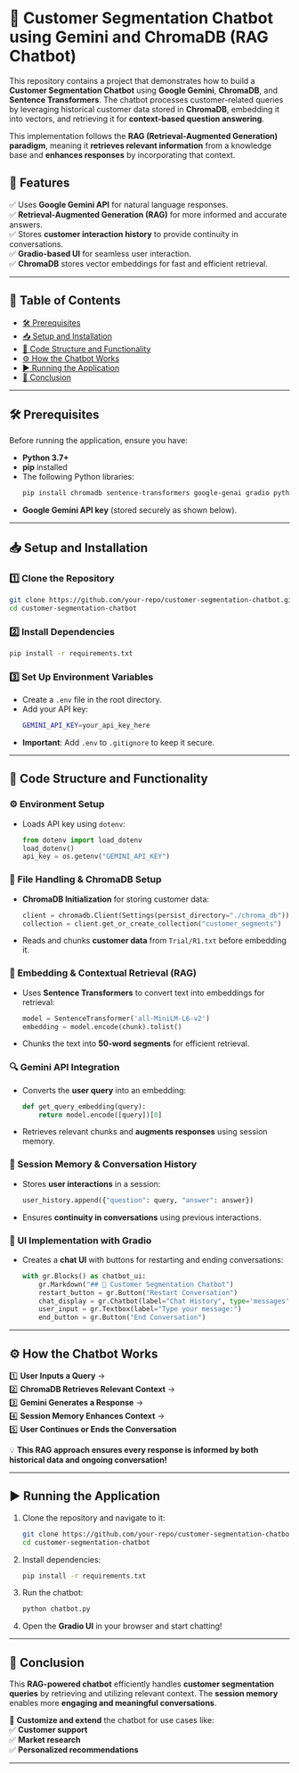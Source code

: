 # 🤖 Customer Segmentation Chatbot using Gemini and ChromaDB (RAG Chatbot)  

This repository contains a project that demonstrates how to build a **Customer Segmentation Chatbot** using **Google Gemini**, **ChromaDB**, and **Sentence Transformers**. The chatbot processes customer-related queries by leveraging historical customer data stored in **ChromaDB**, embedding it into vectors, and retrieving it for **context-based question answering**.  

This implementation follows the **RAG (Retrieval-Augmented Generation) paradigm**, meaning it **retrieves relevant information** from a knowledge base and **enhances responses** by incorporating that context.  

## 🚀 Features  
✅ Uses **Google Gemini API** for natural language responses.  
✅ **Retrieval-Augmented Generation (RAG)** for more informed and accurate answers.  
✅ Stores **customer interaction history** to provide continuity in conversations.  
✅ **Gradio-based UI** for seamless user interaction.  
✅ **ChromaDB** stores vector embeddings for fast and efficient retrieval.  

---

## 📌 Table of Contents  
- [🛠️ Prerequisites](#️-prerequisites)  
- [📥 Setup and Installation](#-setup-and-installation)  
- [📂 Code Structure and Functionality](#-code-structure-and-functionality)  
- [⚙️ How the Chatbot Works](#️-how-the-chatbot-works)  
- [▶️ Running the Application](#-running-the-application)  
- [🏁 Conclusion](#-conclusion)  

---

## 🛠️ Prerequisites  
Before running the application, ensure you have:  
- **Python 3.7+**  
- **pip** installed  
- The following Python libraries:  
  ```bash
  pip install chromadb sentence-transformers google-genai gradio python-dotenv
  ```
- **Google Gemini API key** (stored securely as shown below).  

---

## 📥 Setup and Installation  

### 1️⃣ Clone the Repository  
```bash
git clone https://github.com/your-repo/customer-segmentation-chatbot.git
cd customer-segmentation-chatbot
```

### 2️⃣ Install Dependencies  
```bash
pip install -r requirements.txt
```

### 3️⃣ Set Up Environment Variables  
- Create a `.env` file in the root directory.  
- Add your API key:  
  ```bash
  GEMINI_API_KEY=your_api_key_here
  ```
- **Important**: Add `.env` to `.gitignore` to keep it secure.  

---

## 📂 Code Structure and Functionality  

### ⚙️ Environment Setup  
- Loads API key using `dotenv`:  
  ```python
  from dotenv import load_dotenv
  load_dotenv()  
  api_key = os.getenv("GEMINI_API_KEY")
  ```
  
### 🏦 File Handling & ChromaDB Setup  
- **ChromaDB Initialization** for storing customer data:  
  ```python
  client = chromadb.Client(Settings(persist_directory="./chroma_db"))
  collection = client.get_or_create_collection("customer_segments")
  ```
- Reads and chunks **customer data** from `Trial/R1.txt` before embedding it.  

### 🧠 Embedding & Contextual Retrieval (RAG)  
- Uses **Sentence Transformers** to convert text into embeddings for retrieval:  
  ```python
  model = SentenceTransformer('all-MiniLM-L6-v2')
  embedding = model.encode(chunk).tolist()
  ```
- Chunks the text into **50-word segments** for efficient retrieval.  

### 🔍 Gemini API Integration  
- Converts the **user query** into an embedding:  
  ```python
  def get_query_embedding(query):
      return model.encode([query])[0]
  ```
- Retrieves relevant chunks and **augments responses** using session memory.  

### 🧠 Session Memory & Conversation History  
- Stores **user interactions** in a session:  
  ```python
  user_history.append({"question": query, "answer": answer})
  ```
- Ensures **continuity in conversations** using previous interactions.  

### 🎨 UI Implementation with Gradio  
- Creates a **chat UI** with buttons for restarting and ending conversations:  
  ```python
  with gr.Blocks() as chatbot_ui:
      gr.Markdown("## 🤖 Customer Segmentation Chatbot")
      restart_button = gr.Button("Restart Conversation")
      chat_display = gr.Chatbot(label="Chat History", type='messages')
      user_input = gr.Textbox(label="Type your message:")
      end_button = gr.Button("End Conversation")
  ```
  
---

## ⚙️ How the Chatbot Works  

1️⃣ **User Inputs a Query** →  
2️⃣ **ChromaDB Retrieves Relevant Context** →  
3️⃣ **Gemini Generates a Response** →  
4️⃣ **Session Memory Enhances Context** →  
5️⃣ **User Continues or Ends the Conversation**  

💡 **This RAG approach ensures every response is informed by both historical data and ongoing conversation!**  

---

## ▶️ Running the Application  
1. Clone the repository and navigate to it:  
   ```bash
   git clone https://github.com/your-repo/customer-segmentation-chatbot.git
   cd customer-segmentation-chatbot
   ```
2. Install dependencies:  
   ```bash
   pip install -r requirements.txt
   ```
3. Run the chatbot:  
   ```bash
   python chatbot.py
   ```
4. Open the **Gradio UI** in your browser and start chatting!  

---

## 🏁 Conclusion  
This **RAG-powered chatbot** efficiently handles **customer segmentation queries** by retrieving and utilizing relevant context. The **session memory** enables more **engaging and meaningful conversations**.  

🚀 **Customize and extend** the chatbot for use cases like:  
✅ **Customer support**  
✅ **Market research**  
✅ **Personalized recommendations**  

--- 
